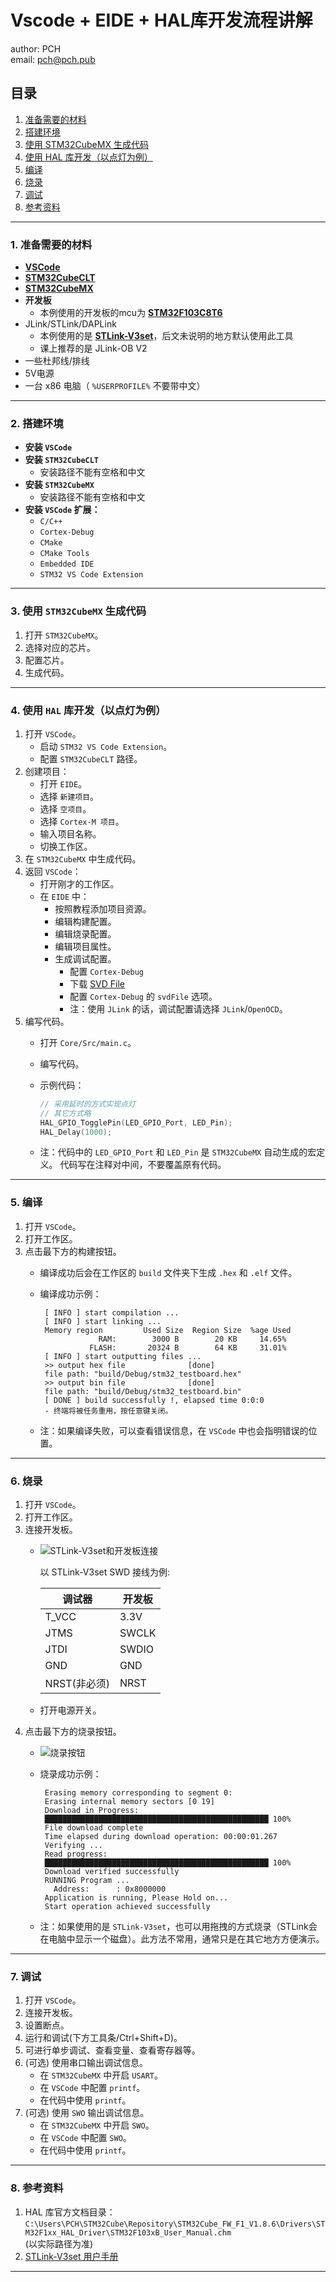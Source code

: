 # Vscode + EIDE + HAL库开发流程讲解

author: PCH  
email: <pch@pch.pub>

## 目录

1. [准备需要的材料](#1-准备需要的材料)
2. [搭建环境](#2-搭建环境)
3. [使用 STM32CubeMX 生成代码](#3-使用-stm32cubemx-生成代码)
4. [使用 HAL 库开发（以点灯为例）](#4-使用-hal-库开发以点灯为例)
5. [编译](#5-编译)
6. [烧录](#6-烧录)
7. [调试](#7-调试)
8. [参考资料](#8-参考资料)

---

### 1. 准备需要的材料

- [**VSCode**](https://code.visualstudio.com/download)
- [**STM32CubeCLT**](https://www.st.com.cn/zh/development-tools/stm32cubeclt.html)
- [**STM32CubeMX**](https://www.st.com.cn/zh/development-tools/stm32cubemx.html)
- **开发板**
  - 本例使用的开发板的mcu为 [**STM32F103C8T6**](https://www.st.com.cn/zh/microcontrollers-microprocessors/stm32f103.html)
- JLink/STLink/DAPLink
  - 本例使用的是 [**STLink-V3set**](https://www.st.com.cn/zh/development-tools/stlink-v3set.html)，后文未说明的地方默认使用此工具
  - 课上推荐的是 JLink-OB V2
- 一些杜邦线/排线
- 5V电源
- 一台 x86 电脑（ `%USERPROFILE%` 不要带中文）
  
---

### 2. 搭建环境

- **安装 `VSCode`**
- **安装 `STM32CubeCLT`**
  - 安装路径不能有空格和中文
- **安装 `STM32CubeMX`**
  - 安装路径不能有空格和中文
- **安装 `VSCode` 扩展：**
  - `C/C++`
  - `Cortex-Debug`
  - `CMake`
  - `CMake Tools`
  - `Embedded IDE`
  - `STM32 VS Code Extension`

---

### 3. 使用 `STM32CubeMX` 生成代码

1. 打开 `STM32CubeMX`。
2. 选择对应的芯片。
3. 配置芯片。
4. 生成代码。

---

### 4. 使用 `HAL` 库开发（以点灯为例）

1. 打开 `VSCode`。
   - 启动 `STM32 VS Code Extension`。
   - 配置 `STM32CubeCLT` 路径。
2. 创建项目：
   - 打开 `EIDE`。
   - 选择 `新建项目`。
   - 选择 `空项目`。
   - 选择 `Cortex-M 项目`。
   - 输入项目名称。
   - 切换工作区。
3. 在 `STM32CubeMX` 中生成代码。
4. 返回 `VSCode`：
   - 打开刚才的工作区。
   - 在 `EIDE` 中：
     - 按照教程添加项目资源。
     - 编辑构建配置。
     - 编辑烧录配置。
     - 编辑项目属性。
     - 生成调试配置。
       - 配置 `Cortex-Debug`
       - 下载 [SVD File](https://github.com/modm-io/cmsis-svd-stm32)
       - 配置 `Cortex-Debug` 的 `svdFile` 选项。
       - 注：使用 `JLink` 的话，调试配置请选择 `JLink`/`OpenOCD`。
5. 编写代码。
   - 打开 `Core/Src/main.c`。
   - 编写代码。
   - 示例代码：

      ```c
      // 采用延时的方式实现点灯
      // 其它方式略
      HAL_GPIO_TogglePin(LED_GPIO_Port, LED_Pin);
      HAL_Delay(1000);
      ```

   - 注：代码中的 `LED_GPIO_Port` 和 `LED_Pin` 是 `STM32CubeMX` 自动生成的宏定义。
     代码写在注释对中间，不要覆盖原有代码。

---

### 5. 编译

1. 打开 `VSCode`。
2. 打开工作区。
3. 点击最下方的构建按钮。
   - 编译成功后会在工作区的 `build` 文件夹下生成 `.hex` 和 `.elf` 文件。
   - 编译成功示例：

     ```shell
      [ INFO ] start compilation ...
      [ INFO ] start linking ...
      Memory region         Used Size  Region Size  %age Used
                  RAM:        3000 B        20 KB     14.65%
                FLASH:       20324 B        64 KB     31.01%
      [ INFO ] start outputting files ...
      >> output hex file              [done]
      file path: "build/Debug/stm32_testboard.hex"
      >> output bin file              [done]
      file path: "build/Debug/stm32_testboard.bin"
      [ DONE ] build successfully !, elapsed time 0:0:0
      - 终端将被任务重用，按任意键关闭。
     ```

   - 注：如果编译失败，可以查看错误信息，在 `VSCode` 中也会指明错误的位置。

---

### 6. 烧录

1. 打开 `VSCode`。
2. 打开工作区。
3. 连接开发板。
   - ![STLink-V3set和开发板连接](/static/pic/stlink-link-with-testboard.jpg "STLink-V3set")

     以 STLink-V3set SWD 接线为例:

     | 调试器       | 开发板        |
     | ----------- | -----------  |
     | T_VCC       | 3.3V         |
     | JTMS        | SWCLK        |
     | JTDI        | SWDIO        |
     | GND         | GND          |
     | NRST(非必须) | NRST         |

   - 打开电源开关。
4. 点击最下方的烧录按钮。
   - ![烧录按钮](/static/pic/button2.png "Burn Button")
   - 烧录成功示例：

     ```shell
      Erasing memory corresponding to segment 0:
      Erasing internal memory sectors [0 19]
      Download in Progress:
      ██████████████████████████████████████████████████ 100%
      File download complete
      Time elapsed during download operation: 00:00:01.267
      Verifying ...
      Read progress:
      ██████████████████████████████████████████████████ 100%
      Download verified successfully
      RUNNING Program ...
        Address:      : 0x8000000
      Application is running, Please Hold on...
      Start operation achieved successfully
     ```

   - 注：如果使用的是 `STLink-V3set`，也可以用拖拽的方式烧录（STLink会在电脑中显示一个磁盘）。此方法不常用，通常只是在其它地方方便演示。

---

### 7. 调试

1. 打开 `VSCode`。
2. 连接开发板。
3. 设置断点。
4. 运行和调试(下方工具条/Ctrl+Shift+D)。
5. 可进行单步调试、查看变量、查看寄存器等。
6. (可选) 使用串口输出调试信息。
   - 在 `STM32CubeMX` 中开启 `USART`。
   - 在 `VSCode` 中配置 `printf`。
   - 在代码中使用 `printf`。
7. (可选) 使用 `SWO` 输出调试信息。
    - 在 `STM32CubeMX` 中开启 `SWO`。
    - 在 `VSCode` 中配置 `SWO`。
    - 在代码中使用 `printf`。

---

### 8. 参考资料

1. HAL 库官方文档目录：`C:\Users\PCH\STM32Cube\Repository\STM32Cube_FW_F1_V1.8.6\Drivers\STM32F1xx_HAL_Driver\STM32F103xB_User_Manual.chm`  
   (以实际路径为准)
2. [STLink-V3set 用户手册](/static/pdf/um2448-stlinkv3set-debuggerprogrammer-for-stm8-and-stm32-stmicroelectronics.pdf)

---

<!-- by PCH pch@pch.pub -->